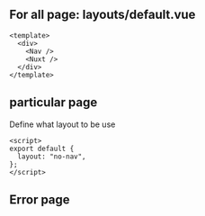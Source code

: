
## For all page: layouts/default.vue
```
<template>
  <div>
    <Nav />
    <Nuxt />
  </div>
</template>
```



## particular page

Define what layout to be use
```
<script>
export default {
  layout: "no-nav",
};
</script>
```

## Error page
